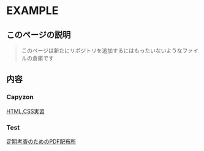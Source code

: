# EXAMPLE

## このページの説明
> このページは新たにリポジトリを追加するにはもったいないようなファイルの倉庫です

## 内容

### Capyzon
[HTML,CSS実習](https://pp-pixel.github.io/example/html-css/)

### Test
[定期考査のためのPDF配布所](https://pp-pixel.github.io/example/test/)

<!--### Rigel-->
<!--[CSS Style|Rigel - © 2024 PP.](https://pp-pixel.github.io/example/rigel)-->